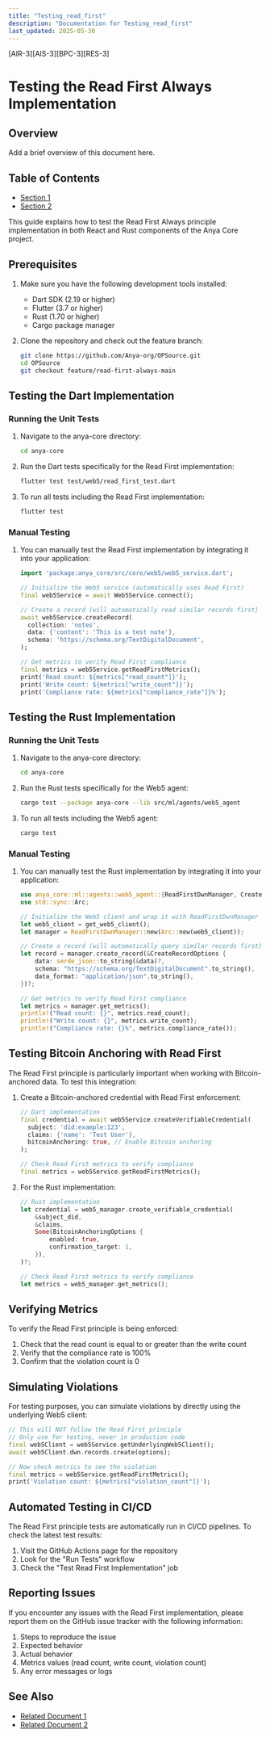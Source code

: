 ```yaml
---
title: "Testing_read_first"
description: "Documentation for Testing_read_first"
last_updated: 2025-05-30
---
```

[AIR-3][AIS-3][BPC-3][RES-3]


<!-- markdownlint-disable MD013 line-length -->

# Testing the Read First Always Implementation

## Overview

Add a brief overview of this document here.

## Table of Contents

- [Section 1](#section-1)
- [Section 2](#section-2)


This guide explains how to test the Read First Always principle implementation in both React and Rust components of the Anya Core project.

## Prerequisites

1. Make sure you have the following development tools installed:
   - Dart SDK (2.19 or higher)
   - Flutter (3.7 or higher)
   - Rust (1.70 or higher)
   - Cargo package manager

2. Clone the repository and check out the feature branch:

   ```bash
   git clone https://github.com/Anya-org/OPSource.git
   cd OPSource
   git checkout feature/read-first-always-main
   ```

## Testing the Dart Implementation

### Running the Unit Tests

1. Navigate to the anya-core directory:

   ```bash
   cd anya-core
   ```

2. Run the Dart tests specifically for the Read First implementation:

   ```bash
   flutter test test/web5/read_first_test.dart
   ```

3. To run all tests including the Read First implementation:

   ```bash
   flutter test
   ```

### Manual Testing

1. You can manually test the Read First implementation by integrating it into your application:

   ```dart
   import 'package:anya_core/src/core/web5/web5_service.dart';
   
   // Initialize the Web5 service (automatically uses Read First)
   final web5Service = await Web5Service.connect();
   
   // Create a record (will automatically read similar records first)
   await web5Service.createRecord(
     collection: 'notes',
     data: {'content': 'This is a test note'},
     schema: 'https://schema.org/TextDigitalDocument',
   );
   
   // Get metrics to verify Read First compliance
   final metrics = web5Service.getReadFirstMetrics();
   print('Read count: ${metrics["read_count"]}');
   print('Write count: ${metrics["write_count"]}');
   print('Compliance rate: ${metrics["compliance_rate"]}%');
   ```

## Testing the Rust Implementation

### Running the Unit Tests

1. Navigate to the anya-core directory:

   ```bash
   cd anya-core
   ```

2. Run the Rust tests specifically for the Web5 agent:

   ```bash
   cargo test --package anya-core --lib src/ml/agents/web5_agent
   ```

3. To run all tests including the Web5 agent:

   ```bash
   cargo test
   ```

### Manual Testing

1. You can manually test the Rust implementation by integrating it into your application:

   ```rust
   use anya_core::ml::agents::web5_agent::{ReadFirstDwnManager, CreateRecordOptions};
   use std::sync::Arc;
   
   // Initialize the Web5 client and wrap it with ReadFirstDwnManager
   let web5_client = get_web5_client();
   let manager = ReadFirstDwnManager::new(Arc::new(web5_client));
   
   // Create a record (will automatically query similar records first)
   let record = manager.create_record(&CreateRecordOptions {
       data: serde_json::to_string(&data)?,
       schema: "https://schema.org/TextDigitalDocument".to_string(),
       data_format: "application/json".to_string(),
   })?;
   
   // Get metrics to verify Read First compliance
   let metrics = manager.get_metrics();
   println!("Read count: {}", metrics.read_count);
   println!("Write count: {}", metrics.write_count);
   println!("Compliance rate: {}%", metrics.compliance_rate());
   ```

## Testing Bitcoin Anchoring with Read First

The Read First principle is particularly important when working with Bitcoin-anchored data. To test this integration:

1. Create a Bitcoin-anchored credential with Read First enforcement:

   ```dart
   // Dart implementation
   final credential = await web5Service.createVerifiableCredential(
     subject: 'did:example:123',
     claims: {'name': 'Test User'},
     bitcoinAnchoring: true, // Enable Bitcoin anchoring
   );
   
   // Check Read First metrics to verify compliance
   final metrics = web5Service.getReadFirstMetrics();
   ```

2. For the Rust implementation:

   ```rust
   // Rust implementation
   let credential = web5_manager.create_verifiable_credential(
       &subject_did,
       &claims,
       Some(BitcoinAnchoringOptions {
           enabled: true,
           confirmation_target: 1,
       }),
   )?;
   
   // Check Read First metrics to verify compliance
   let metrics = web5_manager.get_metrics();
   ```

## Verifying Metrics

To verify the Read First principle is being enforced:

1. Check that the read count is equal to or greater than the write count
2. Verify that the compliance rate is 100%
3. Confirm that the violation count is 0

## Simulating Violations

For testing purposes, you can simulate violations by directly using the underlying Web5 client:

```dart
// This will NOT follow the Read First principle
// Only use for testing, never in production code
final web5Client = web5Service.getUnderlyingWeb5Client();
await web5Client.dwn.records.create(options);

// Now check metrics to see the violation
final metrics = web5Service.getReadFirstMetrics();
print('Violation count: ${metrics["violation_count"]}');
```

## Automated Testing in CI/CD

The Read First principle tests are automatically run in CI/CD pipelines. To check the latest test results:

1. Visit the GitHub Actions page for the repository
2. Look for the "Run Tests" workflow
3. Check the "Test Read First Implementation" job

## Reporting Issues

If you encounter any issues with the Read First implementation, please report them on the GitHub issue tracker with the following information:

1. Steps to reproduce the issue
2. Expected behavior
3. Actual behavior
4. Metrics values (read count, write count, violation count)
5. Any error messages or logs

## See Also

- [Related Document 1](../INSTALLATION.md)
- [Related Document 2](../INSTALLATION_REVIEW.md)
